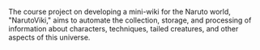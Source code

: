 The course project on developing a mini-wiki for the Naruto world, "NarutoViki," aims to automate the collection, storage, and processing of information about characters, techniques, tailed creatures, and other aspects of this universe.
